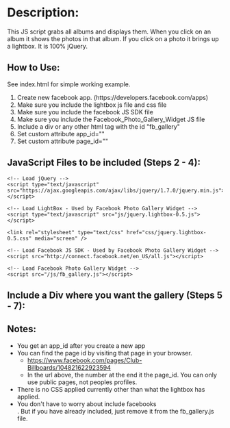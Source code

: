 Description:
============
This JS script grabs all albums and displays them. When you click on an album it shows the photos in that album. If you click on a photo it brings up a lightbox. It is 100% jQuery. 

How to Use:
-----------
See index.html for simple working example.
<ol>
	<li>Create new facebook app. (https://developers.facebook.com/apps)</li>
	<li>Make sure you include the lightbox js file and css file</li>
	<li>Make sure you include the facebook JS SDK file</li>
	<li>Make sure you include the Facebook_Photo_Gallery_Widget JS file</li>
	<li>Include a div or any other html tag with the id "fb_gallery"</li>
	<li>Set custom attribute app_id=""</li>
	<li>Set custom attribute page_id=""</li>
</ol>


JavaScript Files to be included (Steps 2 - 4):
----------------------------------------------

    <!-- Load jQuery -->
    <script type="text/javascript" src="https://ajax.googleapis.com/ajax/libs/jquery/1.7.0/jquery.min.js"></script>

    <!-- Load LightBox - Used by Facebook Photo Gallery Widget -->
    <script type="text/javascript" src="js/jquery.lightbox-0.5.js"></script>

    <link rel="stylesheet" type="text/css" href="css/jquery.lightbox-0.5.css" media="screen" />

    <!-- Load Facebook JS SDK - Used by Facebook Photo Gallery Widget -->
    <script src="http://connect.facebook.net/en_US/all.js"></script>

    <!-- Load Facebook Photo Gallery Widget -->
    <script src="/js/fb_gallery.js"></script>

Include a Div where you want the gallery (Steps 5 - 7):
------------------------------------------------------
<nowiki>
	<div id="fb_gallery" app_id="" page_id=""></div>
</nowiki>

Notes:
------
 * You get an app_id after you create a new app
 * You can find the page id by visiting that page in your browser.
   * https://www.facebook.com/pages/Club-Billboards/104821622923594
   * In the url above, the number at the end it the page_id. You can only use public pages, not peoples profiles.
 * There is no CSS applied currently other than what the lightbox has applied.
 * You don't have to worry about include facebooks <div id="fb-root">. But if you have already included, just remove it from the fb_gallery.js file.